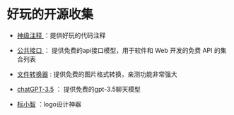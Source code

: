 
   #  好玩的开源收集
    
    
   *   [ 神级注释 ](https://github.com/Blankj/awesome-comment)  ：提供好玩的代码注释 
    
   *   [ 公共接口 ](https://github.com/public-apis/public-apis#index)  ： 提供免费的api接口模型，用于软件和 Web 开发的免费 API 的集合列表 
   
   *   [文件转换器](https://convertio.co/zh/)  : 提供免费的图片格式转换，亲测功能非常强大 

   *   [chatGPT-3.5](https://chat23.yqcloud.top/#/chat)  ： 提供免费的gpt-3.5聊天模型   

   *   [标小智](https://www.logosc.cn/) ：logo设计神器

    

